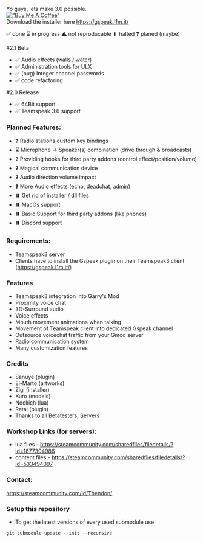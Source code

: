 Yo guys, lets make 3.0 possible.\
[!["Buy Me A Coffee"](https://www.buymeacoffee.com/assets/img/custom_images/orange_img.png)](https://www.buymeacoffee.com/thendon)\
Download the installer here https://gspeak.l1m.it/

✅ done
⌛ in progress
⚠️ not reproducable
⏸️ halted
❓ planed (maybe)

#2.1 Beta
* ✅ Audio effects (walls / water)
* ✅ Administration tools for ULX
* ✅ (bug) Integer channel passwords
* ✅ code refactoring

#2.0 Release
* ✅ 64Bit support 
* ✅ Teamspeak 3.6 support

### Planned Features: 
* ❓ Radio stations custom key bindings
* ⌛ Microphone -> Speaker(s) combination (drive through & broadcasts)
* ❓ Providing hooks for third party addons (control effect/position/volume)
* ❓ Magical communication device
* ❓ Audio direction volume impact
* ❓ More Audio effects (echo, deadchat, admin)
* ⏸️ Get rid of installer / dll files
* ⏸️ MacOs support 
* ⏸️ Basic Support for third party addons (like phones)
* ⏸️ Discord support

### Requirements:

* Teamspeak3 server
* Clients have to install the Gspeak plugin on their Teamspeak3 client (https://gspeak.l1m.it/)

### Features
* Teamspeak3 integration into Garry's Mod
* Proximity voice chat
* 3D-Surround audio
* Voice effects
* Mouth movement animations when talking
* Movement of Teamspeak client into dedicated Gspeak channel
* Outsource voicechat traffic from your Gmod server
* Radio communication system
* Many customization features

### Credits
* Sanuye (plugin)
* El-Marto (artworks)
* Zigi (installer)
* Kuro (models)
* Nockich (lua)
* Rataj (plugin)
* Thanks to all Betatesters, Servers

### Workshop Links (for servers): 
* lua files - https://steamcommunity.com/sharedfiles/filedetails/?id=1877304986
* content files - https://steamcommunity.com/sharedfiles/filedetails/?id=533494097

### Contact:
https://steamcommunity.com/id/Thendon/

### Setup this repository
* To get the latest versions of every used submodule use
```
git submodule update --init --recursive
```
